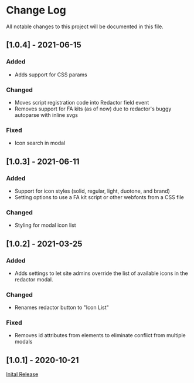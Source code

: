
# Change Log
All notable changes to this project will be documented in this file.

## [1.0.4] - 2021-06-15

### Added

- Adds support for CSS params

### Changed

- Moves script registration code into Redactor field event
- Removes support for FA kits (as of now) due to redactor's buggy autoparse with inline svgs

### Fixed

- Icon search in modal

## [1.0.3] - 2021-06-11

### Added

- Support for icon styles (solid, regular, light, duotone, and brand)
- Setting options to use a FA kit script or other webfonts from a CSS file

### Changed

- Styling for modal icon list

## [1.0.2] - 2021-03-25

### Added

- Adds settings to let site admins override the list of available icons in the redactor modal.

### Changed

- Renames redactor button to "Icon List"

### Fixed

- Removes id attributes from elements to eliminate conflict from multiple modals

## [1.0.1] - 2020-10-21

[Inital Release](https://github.com/danbrellis/craft-redactor-fa-list/releases/tag/v1.0.1)